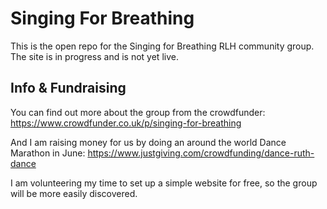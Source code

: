 # Singing For Breathing

This is the open repo for the Singing for Breathing RLH community group. The site is in progress and is not yet live.

## Info & Fundraising

You can find out more about the group from the crowdfunder: https://www.crowdfunder.co.uk/p/singing-for-breathing 

And I am raising money for us by doing an around the world Dance Marathon in June: https://www.justgiving.com/crowdfunding/dance-ruth-dance

I am volunteering my time to set up a simple website for free, so the group will be more easily discovered.

